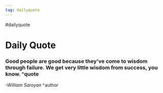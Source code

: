 ```yaml
---
tag: dailyquote
---
```


#dailyquote

# Daily Quote

### Good people are good because they've come to wisdom through failure. We get very little wisdom from success, you know. ^quote
*-William Saroyan* ^author
